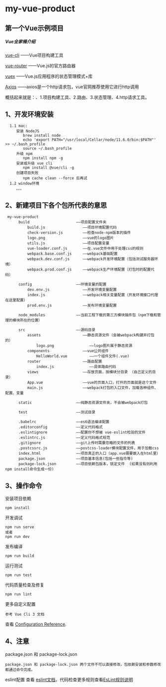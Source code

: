 # my-vue-product

## 第一个Vue示例项目

##### Vue全家桶介绍
[vue-cli](https://cli.vuejs.org/zh/config/#baseurl) ——Vue项目构建工具

[vue-router](https://router.vuejs.org/) ——Vue.js的官方路由器

[vuex](https://vuex.vuejs.org/) ——Vue.js应用程序的状态管理模式+库

[Axios](https://www.kancloud.cn/yunye/axios/234845) ——axios是一个http请求包，vue官网推荐使用它进行http调用


概括起来就是：、1.项目构建工具、2.路由、3.状态管理、4.http请求工具。

## 1、开发环境安装
```
  1.1 mac:
     安装 NodeJS
     	brew install node
     	echo 'export PATH="/usr/local/Cellar/node/11.6.0/bin:$PATH"' >> ~/.bash_profile
     	source ~/.bash_profile
     升级 npm
     	npm install npm -g
     安装或升级 vue cli
     	npm install @vue/cli -g
     创建项目失败
     	npm cache clean --force 后再试
  1.2 window环境
     。。。
```

## 2、新建项目下各个包所代表的意思
```
 my-vue-product
      build                     ——项目配置文件夹
          build.js                 ——项目环境配置代码
          check-version.js         ——检查node-npm版本的插件
          logo.png                 ——vue的logo图片
          utils.js                 ——项目配置变量
          vue-loader.conf.js       ——在.vue文件中用于处理css的规则
          webpack.base.conf.js     ——webpack基础配置    
          webpack.dev.conf.js      ——webpack开发环境配置（包括测试服务器环境）
          webpack.prod.conf.js     ——webpack生产环境配置（打包时的配置代码）
          
      config                    ——环境变量的配置
          dev.env.js               ——开发环境变量配置
          index.js                 ——webpack相关变量配置（开发环境接口代理在这里配置）
          prod.env.js              ——发布环境变量配置
          
      node_modules              ——当前工程下载的第三方模块插件包（npm下载和管理的模块所在的位置）
      
      src                       ——源码目录
          assets                   ——静态资源文件（会被webpack构建并打包的）
              logo.png                ——logo图片属于静态资源
          components               ——vue公共组件
              HelloWorld.vue          ——一个组件文件(.vue)
          router                   ——路由配置
              index.js                ——具体路由代码
          views                    ——存放页面，按模块分目录 （自己定义的目录）
          App.vue                  ——vue的页面入口，打开的页面就是这个文件
          main.js                  ——webpack打包的入口文件，加载各种组件、配置、变量
          
      static                    ——纯静态资源文件夹，不会被webpack打包
      
      test                      ——测试目录
      
      .babelrc                  ——es6语法编译配置
      .editorconfig             ——定义代码格式
      .eslintignore             ——配置你不想被 vue-eslint检验的文件
      .eslintrc.js              ——定义代码格式规范
      .gitignore                ——git上传时需要忽略的文件的列表
      .postcssrc.js             ——postcss-loader模块配置文件，用于加载css
      index.html                ——项目真正的入口（app.vue需要嵌入在html里）
      package.json              ——项目基本信息(包括一些指令等)
      package-lock.json         ——项目依赖包版本，锁定文件  (如果没有则利用npm install命令生成一份)

```

## 3、操作命令

安装项目依赖
```
npm install
```
开发调试
```
npm run serve
或者
npm run dev
```
发布编译
```
npm run build
```
运行测试
```
npm run test
```
代码质量检查及修复
```
npm run lint
```
更多自定义配置
```
参考 Vue Cli 3 文档
```
查看 [Configuration Reference](https://cli.vuejs.org/config/).

## 4、注意
package.json 和 package-lock.json
```
package.json 和 package-lock.json 两个文件不可以直接修改，包依赖安装和参数修改都通过命令完成。
```
eslint配置
查看 [eslint文档](https://eslint.org/docs/user-guide/getting-started)，代码检查更多规则查看[EsLint规则说明](https://eslint.org/docs/rules/)
